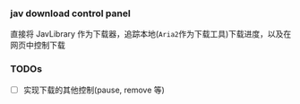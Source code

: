 ### jav download control panel
直接将 JavLibrary 作为下载器，追踪本地(`Aria2`作为下载工具)下载进度，以及在网页中控制下载

### TODOs
- [ ] 实现下载的其他控制(pause, remove 等)